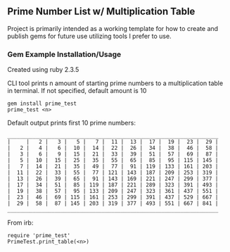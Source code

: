 ## Prime Number  List w/ Multiplication Table

Project is primarily intended as a working template for how to create and publish gems for future use utilizing tools I prefer to use.


### Gem Example Installation/Usage
Created using ruby 2.3.5

CLI tool prints n amount of starting prime numbers to a multiplication table in terminal. If not specified, default amount is 10

````
gem install prime_test
prime_test <n>
````
Default output prints first 10 prime numbers:
````
___________________________________________________________________
|     |   2 |   3 |   5 |   7 |  11 |  13 |  17 |  19 |  23 |  29 |
|   2 |   4 |   6 |  10 |  14 |  22 |  26 |  34 |  38 |  46 |  58 |
|   3 |   6 |   9 |  15 |  21 |  33 |  39 |  51 |  57 |  69 |  87 |
|   5 |  10 |  15 |  25 |  35 |  55 |  65 |  85 |  95 | 115 | 145 |
|   7 |  14 |  21 |  35 |  49 |  77 |  91 | 119 | 133 | 161 | 203 |
|  11 |  22 |  33 |  55 |  77 | 121 | 143 | 187 | 209 | 253 | 319 |
|  13 |  26 |  39 |  65 |  91 | 143 | 169 | 221 | 247 | 299 | 377 |
|  17 |  34 |  51 |  85 | 119 | 187 | 221 | 289 | 323 | 391 | 493 |
|  19 |  38 |  57 |  95 | 133 | 209 | 247 | 323 | 361 | 437 | 551 |
|  23 |  46 |  69 | 115 | 161 | 253 | 299 | 391 | 437 | 529 | 667 |
|  29 |  58 |  87 | 145 | 203 | 319 | 377 | 493 | 551 | 667 | 841 |
___________________________________________________________________
````

From irb: 
````
require 'prime_test'
PrimeTest.print_table(<n>)
````